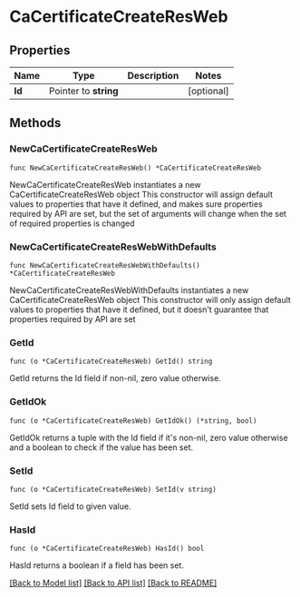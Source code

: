 # CaCertificateCreateResWeb

## Properties

Name | Type | Description | Notes
------------ | ------------- | ------------- | -------------
**Id** | Pointer to **string** |  | [optional] 

## Methods

### NewCaCertificateCreateResWeb

`func NewCaCertificateCreateResWeb() *CaCertificateCreateResWeb`

NewCaCertificateCreateResWeb instantiates a new CaCertificateCreateResWeb object
This constructor will assign default values to properties that have it defined,
and makes sure properties required by API are set, but the set of arguments
will change when the set of required properties is changed

### NewCaCertificateCreateResWebWithDefaults

`func NewCaCertificateCreateResWebWithDefaults() *CaCertificateCreateResWeb`

NewCaCertificateCreateResWebWithDefaults instantiates a new CaCertificateCreateResWeb object
This constructor will only assign default values to properties that have it defined,
but it doesn't guarantee that properties required by API are set

### GetId

`func (o *CaCertificateCreateResWeb) GetId() string`

GetId returns the Id field if non-nil, zero value otherwise.

### GetIdOk

`func (o *CaCertificateCreateResWeb) GetIdOk() (*string, bool)`

GetIdOk returns a tuple with the Id field if it's non-nil, zero value otherwise
and a boolean to check if the value has been set.

### SetId

`func (o *CaCertificateCreateResWeb) SetId(v string)`

SetId sets Id field to given value.

### HasId

`func (o *CaCertificateCreateResWeb) HasId() bool`

HasId returns a boolean if a field has been set.


[[Back to Model list]](../README.md#documentation-for-models) [[Back to API list]](../README.md#documentation-for-api-endpoints) [[Back to README]](../README.md)


